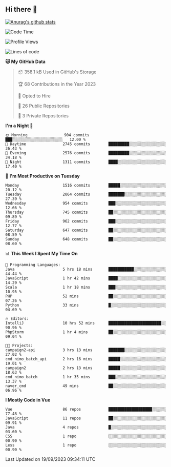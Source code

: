 ## Hi there 👋

[![Anurag's github stats](https://github-readme-stats.vercel.app/api?username=Songwonseok)](https://github.com/anuraghazra/github-readme-stats)



<!--START_SECTION:waka-->
![Code Time](http://img.shields.io/badge/Code%20Time-2%2C517%20hrs%2040%20mins-blue)

![Profile Views](http://img.shields.io/badge/Profile%20Views-0-blue)

![Lines of code](https://img.shields.io/badge/From%20Hello%20World%20I%27ve%20Written-35.0%20million%20lines%20of%20code-blue)

**🐱 My GitHub Data** 

> 📦 358.1 kB Used in GitHub's Storage 
 > 
> 🏆 68 Contributions in the Year 2023
 > 
> 💼 Opted to Hire
 > 
> 📜 26 Public Repositories 
 > 
> 🔑 3 Private Repositories 
 > 
**I'm a Night 🦉** 

```text
🌞 Morning                904 commits         ███░░░░░░░░░░░░░░░░░░░░░░   12.00 % 
🌆 Daytime                2745 commits        █████████░░░░░░░░░░░░░░░░   36.43 % 
🌃 Evening                2576 commits        █████████░░░░░░░░░░░░░░░░   34.18 % 
🌙 Night                  1311 commits        ████░░░░░░░░░░░░░░░░░░░░░   17.40 % 
```
📅 **I'm Most Productive on Tuesday** 

```text
Monday                   1516 commits        █████░░░░░░░░░░░░░░░░░░░░   20.12 % 
Tuesday                  2064 commits        ███████░░░░░░░░░░░░░░░░░░   27.39 % 
Wednesday                954 commits         ███░░░░░░░░░░░░░░░░░░░░░░   12.66 % 
Thursday                 745 commits         ██░░░░░░░░░░░░░░░░░░░░░░░   09.89 % 
Friday                   962 commits         ███░░░░░░░░░░░░░░░░░░░░░░   12.77 % 
Saturday                 647 commits         ██░░░░░░░░░░░░░░░░░░░░░░░   08.59 % 
Sunday                   648 commits         ██░░░░░░░░░░░░░░░░░░░░░░░   08.60 % 
```


📊 **This Week I Spent My Time On** 

```text
💬 Programming Languages: 
Java                     5 hrs 18 mins       ███████████░░░░░░░░░░░░░░   44.44 % 
JavaScript               1 hr 42 mins        ████░░░░░░░░░░░░░░░░░░░░░   14.29 % 
Scala                    1 hr 18 mins        ███░░░░░░░░░░░░░░░░░░░░░░   10.95 % 
PHP                      52 mins             ██░░░░░░░░░░░░░░░░░░░░░░░   07.26 % 
Python                   33 mins             █░░░░░░░░░░░░░░░░░░░░░░░░   04.69 % 

🔥 Editors: 
IntelliJ                 10 hrs 52 mins      ███████████████████████░░   90.96 % 
PhpStorm                 1 hr 4 mins         ██░░░░░░░░░░░░░░░░░░░░░░░   09.04 % 

🐱‍💻 Projects: 
campaign2-api            3 hrs 13 mins       ███████░░░░░░░░░░░░░░░░░░   27.02 % 
cmd_nimo_batch_api       2 hrs 16 mins       █████░░░░░░░░░░░░░░░░░░░░   19.01 % 
campaign2                2 hrs 13 mins       █████░░░░░░░░░░░░░░░░░░░░   18.63 % 
cmd_nimo_batch           1 hr 35 mins        ███░░░░░░░░░░░░░░░░░░░░░░   13.37 % 
naver_cmd                49 mins             ██░░░░░░░░░░░░░░░░░░░░░░░   06.96 % 
```

**I Mostly Code in Vue** 

```text
Vue                      86 repos            ███████████████████░░░░░░   77.48 % 
JavaScript               11 repos            ██░░░░░░░░░░░░░░░░░░░░░░░   09.91 % 
Java                     4 repos             █░░░░░░░░░░░░░░░░░░░░░░░░   03.60 % 
CSS                      1 repo              ░░░░░░░░░░░░░░░░░░░░░░░░░   00.90 % 
Less                     1 repo              ░░░░░░░░░░░░░░░░░░░░░░░░░   00.90 % 
```




 Last Updated on 19/09/2023 09:34:11 UTC
<!--END_SECTION:waka-->
